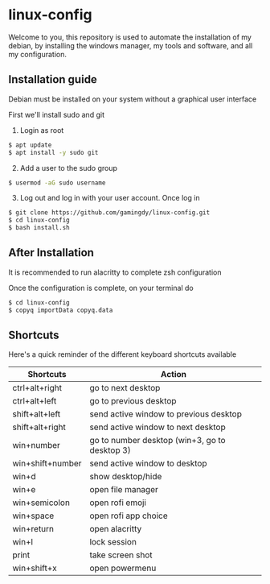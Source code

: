 # linux-config

Welcome to you, this repository is used to automate the installation of my debian, by installing the windows manager, my tools and software, and all my configuration.

## Installation guide

Debian must be installed on your system without a graphical user interface

First we'll install sudo and git

1. Login as root

```bash
$ apt update
$ apt install -y sudo git
```

2. Add a user to the sudo group

```bash
$ usermod -aG sudo username
```

3. Log out and log in with your user account. Once log in

```bash
$ git clone https://github.com/gamingdy/linux-config.git
$ cd linux-config
$ bash install.sh
```

## After Installation

It is recommended to run alacritty to complete zsh configuration

Once the configuration is complete, on your terminal do

```bash
$ cd linux-config
$ copyq importData copyq.data
```

## Shortcuts

Here's a quick reminder of the different keyboard shortcuts available

| Shortcuts        | Action                                        |
| ---------------- | --------------------------------------------- |
| ctrl+alt+right   | go to next desktop                            |
| ctrl+alt+left    | go to previous desktop                        |
| shift+alt+left   | send active window to previous desktop        |
| shift+alt+right  | send active window to next desktop            |
| win+number       | go to number desktop (win+3, go to desktop 3) |
| win+shift+number | send active window to desktop                 |
| win+d            | show desktop/hide                             |
| win+e            | open file manager                             |
| win+semicolon    | open rofi emoji                               |
| win+space        | open rofi app choice                          |
| win+return       | open alacritty                                |
| win+l            | lock session                                  |
| print            | take screen shot                              |
| win+shift+x      | open powermenu                                |
